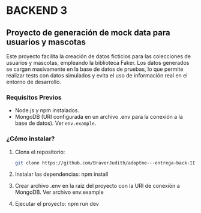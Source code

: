 # BACKEND 3

## Proyecto de generación de mock data para usuarios y mascotas

Este proyecto facilita la creación de datos ficticios para las colecciones de usuarios y mascotas, empleando la biblioteca Faker. Los datos generados se cargan masivamente en la base de datos de pruebas, lo que permite realizar tests con datos simulados y evita el uso de información real en el entorno de desarrollo.

### Requisitos Previos
- Node.js y npm instalados.
- MongoDB (URI configurada en un archivo .env para la conexión a la base de datos). Ver `env.example`.

### ¿Cómo instalar?

1. Clona el repositorio:
   ```bash
   git clone https://github.com/BraverJudith/adoptme---entrega-back-III.git
2.  Instalar las dependencias: npm install 

3. Crear archivo .env en la raíz del proyecto con la URI de conexión a MongoDB. Ver archivo env.example

4. Ejecutar el proyecto: npm run dev

   
